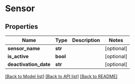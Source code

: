 # Sensor

## Properties
Name | Type | Description | Notes
------------ | ------------- | ------------- | -------------
**sensor_name** | **str** |  | [optional] 
**is_active** | **bool** |  | [optional] 
**deactivation_date** | **str** |  | [optional] 

[[Back to Model list]](../README.md#documentation-for-models) [[Back to API list]](../README.md#documentation-for-api-endpoints) [[Back to README]](../README.md)

